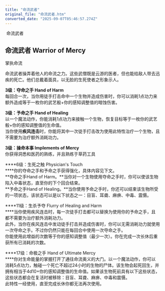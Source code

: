 ```yaml
---
title: "命流武者"
original_file: "命流武者.htm"
converted_date: "2025-09-07T05:46:57.274Z"
---
```


﻿ 命流武者  

## **命流武者 Warrior of Mercy**

掌执命流

命流武者操弄着他人的命流之力。这些武僧既是云游的医者，但也能给敌人带去迅疾的死亡。他们总戴着面具，以无脸的生死使者之形象示人。

****3级：夺命之手 Hand of Harm****  
每回合一次，当你用徒手打击命中一个生物并造成伤害时，你可以消耗1点功力来额外造成等于一枚你的武艺骰+你的感知调整值的暗蚀伤害。

****3级：予命之手 Hand of Healing****  
以一个魔法动作，你能消耗1点功力来接触一个生物，恢复目标等于一枚你的武艺骰+你的感知调整值的生命值。  
当你使用**疾风连击**时，你能将其中一次徒手打击改为使用此特性治疗一个生物，且不需要为治疗额外消耗功力。

****3级：操命本事 Implements of Mercy****  
你获得洞悉和医药的熟练，并且熟练于草药工具

****6级：生死之触 Physician's Touch  
****你的夺命之手和予命之手获得强化，具体内容见下文。  
**夺命之手Hand of Harm。**当你对一个生物使用夺命之手时，你可以使该生物陷入中毒状态，直至你的下个回合结束。  
**予命之手Hand of Healing。**当你使用予命之手时，你还可以结束该生物所受的一项状态，该状态可以是以下状态之一：目盲、耳聋、麻痹、中毒、震慑。

****11级：生杀予夺 Flurry of Healing and Harm  
****当你使用疾风连击时，每一次徒手打击都可以替换为使用你的予命之手，且都不需要为治疗额外消耗功力。  
此外，当你在疾风连击中发动徒手打击并造成伤害时，你可以无需消耗功力就使用一次夺命之手。不过你仍然只能在每回合中使用一次夺命之手。  
你能使用此增益的次数等于你的感知调整值（最少一次）。你在完成一次长休后重获所有已消耗的次数。

****17级：命极之手 Hand of Ultimate Mercy  
****你对生命能量的掌握打开了通往命流奥义的大门。以一个魔法动作，你可以消耗5点功力，触碰一个死亡不超过24小时的生物的尸体。该生物会起死回生，并拥有相当于4d10+你的感知调整值的生命值。如果该生物死前具有以下这些状态，这些状态都会在复活时被移除：目盲、耳聋、麻痹、中毒和震慑。  
此特性一经使用，直至完成长休你都无法再次使用。